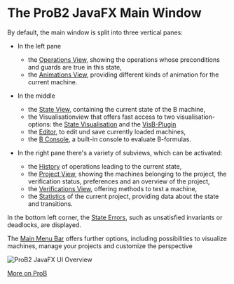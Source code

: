 # The ProB2 JavaFX Main Window

By default, the main window is split into three vertical panes:

* In the left pane
  *	 the [Operations View](Operations.md), showing the operations whose preconditions and guards are true in this state,
  *  the [Animations View](Animation.md), providing different kinds of animation for the current machine.


* In the middle 
	* the [State View](Main%20View/State%20View.md), containing the current state of the B machine, 
	* the Visualisationview that offers fast access to two visualisation-options: the [State Visualisation](Main%20View/State%20Visualisation.md) and the [VisB-Plugin](Main%20View/VisB.md)
	* the [Editor](Main%20View/Editor.md), to edit und save currently loaded machines,
	* the [B Console](Main%20View/B%20Console.md), a built-in console to evaluate B-formulas.
  

* In the right pane there's a variety of subviews, which can be activated:
	* the [History](History.md) of operations leading to the current state,
	* the [Project View](Project.md), showing the machines belonging to the project, the verification status, preferences and an overview of the project,
	* the [Verifications View](Verification.md), offering methods to test a machine,
	* the [Statistics](Statistics.md) of the current project, providing data about the state and transitions.

In the bottom left corner, the [State Errors](Main%20View/State%20Errors.md), such as unsatisfied invariants or deadlocks, are displayed.

The [Main Menu Bar](Main%20Menu/Main%20Menu%20Bar.md) offers further options, including possibilities to visualize machines, manage your projects and customize the perspective  


![ProB2 JavaFX UI Overview](../screenshots/Overview.png)

[More on ProB](https://prob.hhu.de/w/)
